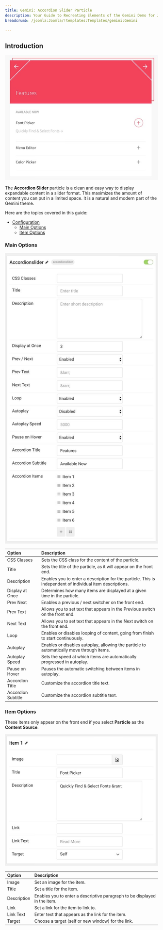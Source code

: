 ```yaml
---
title: Gemini: Accordion Slider Particle
description: Your Guide to Recreating Elements of the Gemini Demo for Joomla
breadcrumb: /joomla:Joomla/!templates:Templates/gemini:Gemini

---
```


## Introduction

![](assets/particle_accordionslider1.jpeg)

The **Accordion Slider** particle is a clean and easy way to display expandable content in a slider format. This maximizes the amount of content you can put in a limited space. It is a natural and modern part of the Gemini theme.

Here are the topics covered in this guide:

* [Configuration](#configuration)
    - [Main Options](#main-options)
    - [Item Options](#item-options)

### Main Options 

![](assets/particle_accordionslider2.jpeg)

| Option             | Description                                                                                               |
| :-----             | :-----                                                                                                    |
| CSS Classes        | Sets the CSS class for the content of the particle.                                                       |
| Title              | Sets the title of the particle, as it will appear on the front end.                                       |
| Description        | Enables you to enter a description for the particle. This is independent of individual item descriptions. |
| Display at Once    | Determines how many items are displayed at a given time in the particle.                                  |
| Prev Next          | Enables a previous / next switcher on the front end.                                                      |
| Prev Text          | Allows you to set text that appears in the Previous switch on the front end.                              |
| Next Text          | Allows you to set text that appears in the Next switch on the front end.                                  |
| Loop               | Enables or disables looping of content, going from finish to start continuously.                          |
| Autoplay           | Enables or disables autoplay, allowing the particle to automatically move through items.                  |
| Autoplay Speed     | Sets the speed at which items are automatically progressed in autoplay.                                   |
| Pause on Hover     | Pauses the automatic switching between items in autoplay.                                                 |
| Accordion Title    | Customize the accordion title text.                                                                       |
| Accordion Subtitle | Customize the accordion subtitle text.                                                                    |

### Item Options

These items only appear on the front end if you select **Particle** as the **Content Source**.

![](assets/particle_accordionslider3.jpeg)

| Option      | Description                                                               |
| :-----      | :-----                                                                    |
| Image       | Set an image for the item.                                                |
| Title       | Set a title for the item.                                                 |
| Description | Enables you to enter a descriptive paragraph to be displayed in the item. |
| Link        | Set a link for the item to link to.                                       |
| Link Text   | Enter text that appears as the link for the item.                         |
| Target      | Choose a target (self or new window) for the link.                        |
